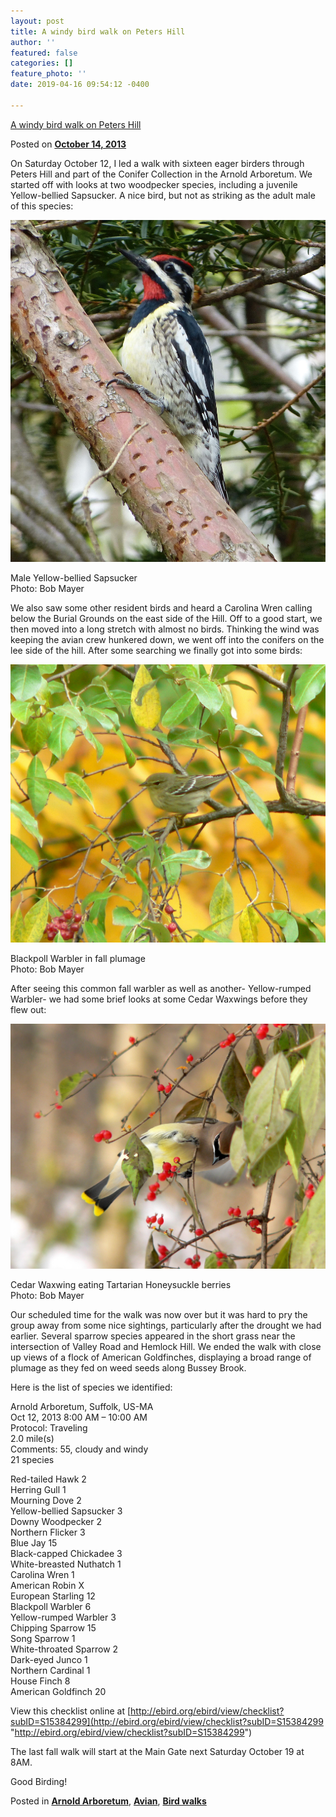 ```yaml
---
layout: post
title: A windy bird walk on Peters Hill
author: ''
featured: false
categories: []
feature_photo: ''
date: 2019-04-16 09:54:12 -0400

---
```

[A windy bird walk on Peters Hill](https://web.archive.org/web/20171113131621/http://www.arbotopia.com/a-windy-bird-walk-on-peters-hill/)

Posted on [**October 14, 2013**](https://web.archive.org/web/20171113131621/http://www.arbotopia.com/a-windy-bird-walk-on-peters-hill/ "2:48 pm")

On Saturday October 12, I led a walk with sixteen eager birders through Peters Hill and part of the Conifer Collection in the Arnold Arboretum. We started off with looks at two woodpecker species, including a juvenile Yellow-bellied Sapsucker. A nice bird, but not as striking as the adult male of this species:

![](/images/P1000343.jpg)

Male Yellow-bellied Sapsucker  
Photo: Bob Mayer

We also saw some other resident birds and heard a Carolina Wren calling below the Burial Grounds on the east side of the Hill. Off to a good start, we then moved into a long stretch with almost no birds. Thinking the wind was keeping the avian crew hunkered down, we went off into the conifers on the lee side of the hill. After some searching we finally got into some birds:

![](/images/P1110924.jpg)

Blackpoll Warbler in fall plumage  
Photo: Bob Mayer

After seeing this common fall warbler as well as another- Yellow-rumped Warbler- we had some brief looks at some Cedar Waxwings before they flew out:

![](/images/P1170776.jpg)

Cedar Waxwing eating Tartarian Honeysuckle berries  
Photo: Bob Mayer

Our scheduled time for the walk was now over but it was hard to pry the group away from some nice sightings, particularly after the drought we had earlier. Several sparrow species appeared in the short grass near the intersection of Valley Road and Hemlock Hill. We ended the walk with close up views of a flock of American Goldfinches, displaying a broad range of plumage as they fed on weed seeds along Bussey Brook.

Here is the list of species we identified:

Arnold Arboretum, Suffolk, US-MA  
Oct 12, 2013 8:00 AM – 10:00 AM  
Protocol: Traveling  
2\.0 mile(s)  
Comments: 55, cloudy and windy  
21 species

Red-tailed Hawk 2  
Herring Gull 1  
Mourning Dove 2  
Yellow-bellied Sapsucker 3  
Downy Woodpecker 2  
Northern Flicker 3  
Blue Jay 15  
Black-capped Chickadee 3  
White-breasted Nuthatch 1  
Carolina Wren 1  
American Robin X  
European Starling 12  
Blackpoll Warbler 6  
Yellow-rumped Warbler 3  
Chipping Sparrow 15  
Song Sparrow 1  
White-throated Sparrow 2  
Dark-eyed Junco 1  
Northern Cardinal 1  
House Finch 8  
American Goldfinch 20

View this checklist online at [http://ebird.org/ebird/view/checklist?subID=S15384299](http://ebird.org/ebird/view/checklist?subID=S15384299 "http://ebird.org/ebird/view/checklist?subID=S15384299")

The last fall walk will start at the Main Gate next Saturday October 19 at 8AM.

Good Birding!

Posted in [**Arnold Arboretum**](https://web.archive.org/web/20171113131621/http://www.arbotopia.com/category/arboretum/), [**Avian**](https://web.archive.org/web/20171113131621/http://www.arbotopia.com/category/avian/), [**Bird walks**](https://web.archive.org/web/20171113131621/http://www.arbotopia.com/category/bird-walks/)